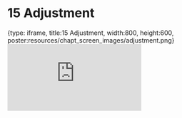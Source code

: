 # 15 Adjustment
 
{type: iframe, title:15 Adjustment, width:800, height:600, poster:resources/chapt_screen_images/adjustment.png}
![](https://b7m.github.io/Regression_Models/no_toc/adjustment.html)
 

 
